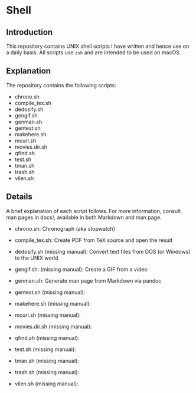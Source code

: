 # Shell

## Introduction
This repository contains UNIX shell scripts I have written and
hence use on a daily basis. All scripts use `zsh` and are intended 
to be used on macOS.

## Explanation
The repository contains the following scripts:
+ chrono.sh
+ compile\_tex.sh
+ dedosify.sh
+ gengif.sh
+ genman.sh
+ gentest.sh
+ makehere.sh
+ mcurl.sh
+ movies.dir.sh
+ qfind.sh
+ test.sh
+ tman.sh
+ trash.sh
+ vilen.sh

## Details
A brief explanation of each script follows. For more information,
consult man pages in docs/, available in both Markdown and man page.

+ chrono.sh:
Chronograph (aka stopwatch)

+ compile\_tex.sh:
Create PDF from TeX source and open the result

+ dedosify.sh (missing manual):
Convert text files from DOS (or Windows) to the UNIX world

+ gengif.sh: (missing manual):
Create a GIF from a video

+ genman.sh:
Generate man page from Markdown via pandoc

+ gentest.sh (missing manual):

+ makehere.sh (missing manual):

+ mcurl.sh (missing manual):

+ movies.dir.sh (missing manual):

+ qfind.sh (missing manual):

+ test.sh (missing manual):

+ tman.sh (missing manual):

+ trash.sh (missing manual):

+ vilen.sh (missing manual):


